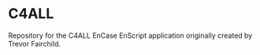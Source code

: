 # C4ALL
Repository for the C4ALL EnCase EnScript application originally created by Trevor Fairchild.
